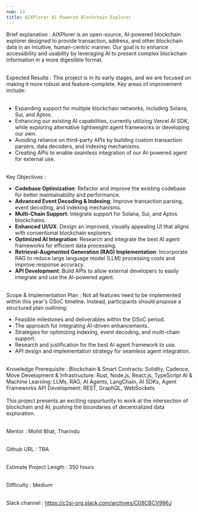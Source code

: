 ```yaml
---
num: 13
title: AIXPlorer AI Powered Blockchain Explorer
---
```


Brief explanation 
: AIXPlorer is an open-source, AI-powered blockchain explorer designed to provide transaction, address, and other blockchain data in an intuitive, human-centric manner. Our goal is to enhance accessibility and usability by leveraging AI to present complex blockchain information in a more digestible format.
<br><br>

Expected Results
: This project is in its early stages, and we are focused on making it more robust and feature-complete. Key areas of improvement include:
<br><br>
* Expanding support for multiple blockchain networks, including Solana, Sui, and Aptos.
* Enhancing our existing AI capabilities, currently utilizing Vercel AI SDK, while exploring alternative lightweight agent frameworks or developing our own.
* Avoiding reliance on third-party APIs by building custom transaction parsers, data decoders, and indexing mechanisms.
* Creating APIs to enable seamless integration of our AI-powered agent for external use.
<br><br>

Key Objectives
: 
* **Codebase Optimization**: Refactor and improve the existing codebase for better maintainability and performance.
* **Advanced Event Decoding & Indexing**: Improve transaction parsing, event decoding, and indexing mechanisms.
* **Multi-Chain Support**: Integrate support for Solana, Sui, and Aptos blockchains.
* **Enhanced UI/UX**: Design an improved, visually appealing UI that aligns with conventional blockchain explorers.
* **Optimized AI Integration**: Research and integrate the best AI agent frameworks for efficient data processing.
* **Retrieval-Augmented Generation (RAG) Implementation**: Incorporate RAG to reduce large language model (LLM) processing costs and improve response accuracy.
* **API Development**: Build APIs to allow external developers to easily integrate and use the AI-powered agent.
<br><br>

Scope & Implementation Plan
: Not all features need to be implemented within this year's GSoC timeline. Instead, participants should propose a structured plan outlining:
* Feasible milestones and deliverables within the GSoC period.
* The approach for integrating AI-driven enhancements.
* Strategies for optimizing indexing, event decoding, and multi-chain support.
* Research and justification for the best AI agent framework to use.
* API design and implementation strategy for seamless agent integration.
<br><br>

Knowledge Prerequisite
: Blockchain & Smart Contracts: Solidity, Cadence, Move
Development & Infrastructure: Rust, Node.js, React.js, TypeScript
AI & Machine Learning: LLMs, RAG, AI Agents, LangChain, AI SDKs, Agent Frameworks
API Development: REST, GraphQL, WebSockets
<br><br>
This project presents an exciting opportunity to work at the intersection of blockchain and AI, pushing the boundaries of decentralized data exploration.
<br><br>

Mentor
: Mohit Bhat, Tharindu
<br><br>

Github URL
: TBA
<br><br>

Estimate Project Length
: 350 hours
<br><br>

Difficulty
: Medium
<br><br>

Slack channel
: <https://c2si-org.slack.com/archives/C08CBCV996J>
<br><br>
